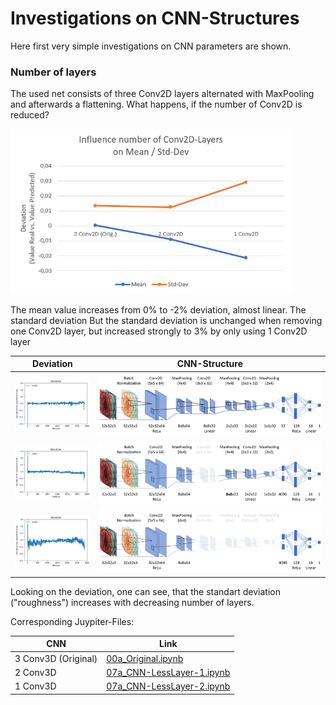 # Investigations on CNN-Structures

Here first very simple investigations on CNN parameters are shown.

### Number of layers
The used net consists of three Conv2D layers alternated with MaxPooling and afterwards a flattening. What happens, if the number of Conv2D is reduced?

<img src="./images/Conv2D_Mean_Std.png" width="450">

The mean value increases from 0% to -2% deviation, almost linear. The standard deviation  But the standard deviation is unchanged when removing one Conv2D layer, but increased strongly to 3% by only using 1 Conv2D layer

| Deviation        | CNN-Structure           |
| ------------- | --------------- |
| <img src="./images/Deviation_Original.png" width="250"> |  <img src="./images/cnn_structure_original.png"> |
| <img src="./images/Deviation_Less_Layer_1.png" width="250" > |  <img src="./images/cnn_structure_Less_Layer_1.png"> |
| <img src="./images/Deviation_Less_Layer_2.png" width="250" > |  <img src="./images/cnn_structure_Less_Layer_2.png"> |

Looking on the deviation, one can see, that the standart deviation ("roughness") increases with decreasing number of layers.

Corresponding Juypiter-Files:

| CNN | Link |
| -------- | ---- |
| 3 Conv3D (Original) | [00a_Original.ipynb](jyupiter_files/00a_Original.ipynb) |
| 2 Conv3D  | [07a_CNN-LessLayer-1.ipynb](jyupiter_files/07a_CNN-LessLayer-1.ipynb) |
| 1 Conv3D  | [07a_CNN-LessLayer-2.ipynb](jyupiter_files/07a_CNN-LessLayer-2.ipynb) |
